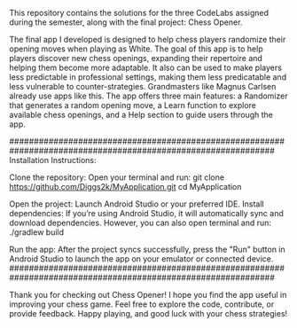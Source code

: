 This repository contains the solutions for the three CodeLabs assigned during the semester, along with the final project: Chess Opener.

The final app I developed is designed to help chess players randomize their opening moves when playing as White. The goal of this app is to help players discover new chess openings, expanding their repertoire and helping them become more adaptable.
It also can be used to make players less predictable in professional settings, making them less predicatable and less vulnerable to counter-strategies. Grandmasters like Magnus Carlsen already use apps like this.
The app offers three main features: a Randomizer that generates a random opening move, a Learn function to explore available chess openings, and a Help section to guide users through the app.

##############################################################################################################
Installation Instructions:

Clone the repository:
Open your terminal and run:
git clone https://github.com/Diggs2k/MyApplication.git
cd MyApplication

Open the project:
Launch Android Studio or your preferred IDE.
Install dependencies:
If you’re using Android Studio, it will automatically sync and download dependencies. However, you can also open terminal and run:
./gradlew build

Run the app:
After the project syncs successfully, press the "Run" button in Android Studio to launch the app on your emulator or connected device.
##############################################################################################################

Thank you for checking out Chess Opener! I hope you find the app useful in improving your chess game. Feel free to explore the code, contribute, or provide feedback. Happy playing, and good luck with your chess strategies!
